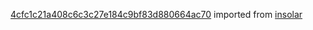 [4cfc1c21a408c6c3c27e184c9bf83d880664ac70](https://github.com/insolar/insolar/commit/4cfc1c21a408c6c3c27e184c9bf83d880664ac70) imported from [insolar](https://github.com/insolar/insolar)

